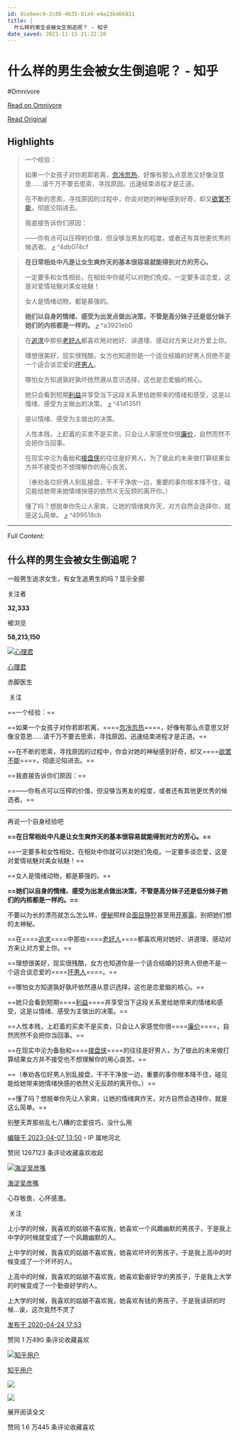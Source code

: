 ```yaml
---
id: 8ce6eec9-2c88-4b35-81a9-e4a23bd66831
title: |
  什么样的男生会被女生倒追呢？ - 知乎
date_saved: 2023-11-15 21:22:20
---
```


# 什么样的男生会被女生倒追呢？ - 知乎
#Omnivore

[Read on Omnivore](https://omnivore.app/me/https-www-zhihu-com-question-329984998-answer-2969616439-18bd57261d9)

[Read Original](https://www.zhihu.com/question/329984998/answer/2969616439)

## Highlights

> 一个经验：
> 
> 如果一个女孩子对你若即若离，[忽冷忽热](https://www.zhihu.com/search?q=%E5%BF%BD%E5%86%B7%E5%BF%BD%E7%83%AD&search%5Fsource=Entity&hybrid%5Fsearch%5Fsource=Entity&hybrid%5Fsearch%5Fextra=%7B%22sourceType%22%3A%22answer%22%2C%22sourceId%22%3A2969616439%7D)，好像有那么点意思又好像没意思……请千万不要去思索，寻找原因。迅速结束进程才是正道。
> 
> 在不断的思索，寻找原因的过程中，你会对她的神秘感到好奇，却又[欲罢不能](https://www.zhihu.com/search?q=%E6%AC%B2%E7%BD%A2%E4%B8%8D%E8%83%BD&search%5Fsource=Entity&hybrid%5Fsearch%5Fsource=Entity&hybrid%5Fsearch%5Fextra=%7B%22sourceType%22%3A%22answer%22%2C%22sourceId%22%3A2969616439%7D)，彻底沦陷进去。
> 
> 我直接告诉你们原因：
> 
> ——你有点可以压榨的价值，但没够当男友的程度，或者还有其他更优秀的候选者。 [⤴️](https://omnivore.app/me/https-www-zhihu-com-question-329984998-answer-2969616439-18bd57261d9#4db074cf-2ae5-4171-b402-dd8d3863e7a7)  ^4db074cf

> **在日常相处中凡是让女生爽炸天的基本很容易就能得到对方的芳心。**
> 
> 一定要多和女性相处，在相处中你就可以对她们免疫。一定要多谈恋爱，这是对爱情袪魅对美女袪魅！
> 
> 女人是情绪动物，都是慕强的。
> 
> **她们以自身的情绪、感受为出发点做出决策，不管是高分妹子还是低分妹子她们的内核都是一样的。** [⤴️](https://omnivore.app/me/https-www-zhihu-com-question-329984998-answer-2969616439-18bd57261d9#a3921eb0-ffa5-4bac-8e3b-da51a40c90d5)  ^a3921eb0

> 在[追求](https://www.zhihu.com/search?q=%E8%BF%BD%E6%B1%82&search%5Fsource=Entity&hybrid%5Fsearch%5Fsource=Entity&hybrid%5Fsearch%5Fextra=%7B%22sourceType%22%3A%22answer%22%2C%22sourceId%22%3A2969616439%7D)中那些[老好人](https://www.zhihu.com/search?q=%E8%80%81%E5%A5%BD%E4%BA%BA&search%5Fsource=Entity&hybrid%5Fsearch%5Fsource=Entity&hybrid%5Fsearch%5Fextra=%7B%22sourceType%22%3A%22answer%22%2C%22sourceId%22%3A2969616439%7D)都喜欢用对她好、讲道理、感动对方来让对方爱上你。
> 
> 理想很美好，现实很残酷，女方也知道你是一个适合结婚的好男人但绝不是一个适合谈恋爱的[坏男人](https://www.zhihu.com/search?q=%E5%9D%8F%E7%94%B7%E4%BA%BA&search%5Fsource=Entity&hybrid%5Fsearch%5Fsource=Entity&hybrid%5Fsearch%5Fextra=%7B%22sourceType%22%3A%22answer%22%2C%22sourceId%22%3A2969616439%7D)。
> 
> 哪怕女方知道孰好孰坏依然遵从意识选择，这也是恋爱脑的核心。 
> 
> 她只会看到短期[利益](https://www.zhihu.com/search?q=%E5%88%A9%E7%9B%8A&search%5Fsource=Entity&hybrid%5Fsearch%5Fsource=Entity&hybrid%5Fsearch%5Fextra=%7B%22sourceType%22%3A%22answer%22%2C%22sourceId%22%3A2969616439%7D)并享受当下这段关系里给她带来的情绪和感受，这是以情绪、感受为主做出的决策。 [⤴️](https://omnivore.app/me/https-www-zhihu-com-question-329984998-answer-2969616439-18bd57261d9#41d135f1-f6c0-426d-a0e1-57baa08d78fa)  ^41d135f1

> 是以情绪、感受为主做出的决策。 
> 
> 人性本贱，上赶着的买卖不是买卖，只会让人家感觉你很[廉价](https://www.zhihu.com/search?q=%E5%BB%89%E4%BB%B7&search%5Fsource=Entity&hybrid%5Fsearch%5Fsource=Entity&hybrid%5Fsearch%5Fextra=%7B%22sourceType%22%3A%22answer%22%2C%22sourceId%22%3A2969616439%7D)，自然而然不会把你当回事。
> 
> 在现实中沦为备胎和[接盘侠](https://www.zhihu.com/search?q=%E6%8E%A5%E7%9B%98%E4%BE%A0&search%5Fsource=Entity&hybrid%5Fsearch%5Fsource=Entity&hybrid%5Fsearch%5Fextra=%7B%22sourceType%22%3A%22answer%22%2C%22sourceId%22%3A2969616439%7D)的往往是好男人，为了彼此的未来做打算结果女方并不接受也不想理解你的用心良苦。
> 
> （奉劝各位好男人别乱接盘，干不干净放一边，重要的事你根本降不住，碰见能给她带来她情绪快感的依然义无反顾的离开你。）
> 
> 懂了吗？想脱单你先让人家爽，让她的情绪爽炸天，对方自然会选择你，就是这么简单。 [⤴️](https://omnivore.app/me/https-www-zhihu-com-question-329984998-answer-2969616439-18bd57261d9#499518cb-b41c-4b38-b4c3-08937a6a73f5)  ^499518cb


--- 

Full Content: 

## 什么样的男生会被女生倒追呢？

一般男生追求女生，有女生追男生的吗？显示全部 ​

关注者

**32,333**

被浏览

**58,213,150**

[![心理君](https://proxy-prod.omnivore-image-cache.app/0x0,seMtbh0qDrLXJ5OZvnEnqiuHJioTrZ0vDkoM62lGK8xc/https://pica.zhimg.com/v2-49bd4eb42f3d410adb39919d9563561b_l.jpg?source=2c26e567)](https://www.zhihu.com/people/zen-hui-ru-ci-xing-yun)

[心理君](https://www.zhihu.com/people/zen-hui-ru-ci-xing-yun)

赤脚医生

​ 关注

==一个经验：==

==如果一个女孩子对你若即若离，====[忽冷忽热](https://www.zhihu.com/search?q=%E5%BF%BD%E5%86%B7%E5%BF%BD%E7%83%AD&search%5Fsource=Entity&hybrid%5Fsearch%5Fsource=Entity&hybrid%5Fsearch%5Fextra=%7B%22sourceType%22%3A%22answer%22%2C%22sourceId%22%3A2969616439%7D)====，好像有那么点意思又好像没意思……请千万不要去思索，寻找原因。迅速结束进程才是正道。==

==在不断的思索，寻找原因的过程中，你会对她的神秘感到好奇，却又====[欲罢不能](https://www.zhihu.com/search?q=%E6%AC%B2%E7%BD%A2%E4%B8%8D%E8%83%BD&search%5Fsource=Entity&hybrid%5Fsearch%5Fsource=Entity&hybrid%5Fsearch%5Fextra=%7B%22sourceType%22%3A%22answer%22%2C%22sourceId%22%3A2969616439%7D)====，彻底沦陷进去。==

==我直接告诉你们原因：==

==——你有点可以压榨的价值，但没够当男友的程度，或者还有其他更优秀的候选者。==

---

再说一个自身经验吧

**==在日常相处中凡是让女生爽炸天的基本很容易就能得到对方的芳心。==**

==一定要多和女性相处，在相处中你就可以对她们免疫。一定要多谈恋爱，这是对爱情袪魅对美女袪魅！==

==女人是情绪动物，都是慕强的。==

**==她们以自身的情绪、感受为出发点做出决策，不管是高分妹子还是低分妹子她们的内核都是一样的。==**

不要以为长的漂亮就怎么怎么样，[便秘](https://www.zhihu.com/search?q=%E4%BE%BF%E7%A7%98&search%5Fsource=Entity&hybrid%5Fsearch%5Fsource=Entity&hybrid%5Fsearch%5Fextra=%7B%22sourceType%22%3A%22answer%22%2C%22sourceId%22%3A2969616439%7D)照样会[面目狰狞](https://www.zhihu.com/search?q=%E9%9D%A2%E7%9B%AE%E7%8B%B0%E7%8B%9E&search%5Fsource=Entity&hybrid%5Fsearch%5Fsource=Entity&hybrid%5Fsearch%5Fextra=%7B%22sourceType%22%3A%22answer%22%2C%22sourceId%22%3A2969616439%7D)甚至用[开塞露](https://www.zhihu.com/search?q=%E5%BC%80%E5%A1%9E%E9%9C%B2&search%5Fsource=Entity&hybrid%5Fsearch%5Fsource=Entity&hybrid%5Fsearch%5Fextra=%7B%22sourceType%22%3A%22answer%22%2C%22sourceId%22%3A2969616439%7D)，别把她们想的太神秘。

==在====[追求](https://www.zhihu.com/search?q=%E8%BF%BD%E6%B1%82&search%5Fsource=Entity&hybrid%5Fsearch%5Fsource=Entity&hybrid%5Fsearch%5Fextra=%7B%22sourceType%22%3A%22answer%22%2C%22sourceId%22%3A2969616439%7D)====中那些====[老好人](https://www.zhihu.com/search?q=%E8%80%81%E5%A5%BD%E4%BA%BA&search%5Fsource=Entity&hybrid%5Fsearch%5Fsource=Entity&hybrid%5Fsearch%5Fextra=%7B%22sourceType%22%3A%22answer%22%2C%22sourceId%22%3A2969616439%7D)====都喜欢用对她好、讲道理、感动对方来让对方爱上你。==

==理想很美好，现实很残酷，女方也知道你是一个适合结婚的好男人但绝不是一个适合谈恋爱的====[坏男人](https://www.zhihu.com/search?q=%E5%9D%8F%E7%94%B7%E4%BA%BA&search%5Fsource=Entity&hybrid%5Fsearch%5Fsource=Entity&hybrid%5Fsearch%5Fextra=%7B%22sourceType%22%3A%22answer%22%2C%22sourceId%22%3A2969616439%7D)====。==

==哪怕女方知道孰好孰坏依然遵从意识选择，这也是恋爱脑的核心。== 

==她只会看到短期====[利益](https://www.zhihu.com/search?q=%E5%88%A9%E7%9B%8A&search%5Fsource=Entity&hybrid%5Fsearch%5Fsource=Entity&hybrid%5Fsearch%5Fextra=%7B%22sourceType%22%3A%22answer%22%2C%22sourceId%22%3A2969616439%7D)====并享受当下这段关系里给她带来的情绪和感受，这是以情绪、感受为主做出的决策。== 

==人性本贱，上赶着的买卖不是买卖，只会让人家感觉你很====[廉价](https://www.zhihu.com/search?q=%E5%BB%89%E4%BB%B7&search%5Fsource=Entity&hybrid%5Fsearch%5Fsource=Entity&hybrid%5Fsearch%5Fextra=%7B%22sourceType%22%3A%22answer%22%2C%22sourceId%22%3A2969616439%7D)====，自然而然不会把你当回事。==

==在现实中沦为备胎和====[接盘侠](https://www.zhihu.com/search?q=%E6%8E%A5%E7%9B%98%E4%BE%A0&search%5Fsource=Entity&hybrid%5Fsearch%5Fsource=Entity&hybrid%5Fsearch%5Fextra=%7B%22sourceType%22%3A%22answer%22%2C%22sourceId%22%3A2969616439%7D)====的往往是好男人，为了彼此的未来做打算结果女方并不接受也不想理解你的用心良苦。==

==（奉劝各位好男人别乱接盘，干不干净放一边，重要的事你根本降不住，碰见能给她带来她情绪快感的依然义无反顾的离开你。）==

==懂了吗？想脱单你先让人家爽，让她的情绪爽炸天，对方自然会选择你，就是这么简单。==

别整天弄那些乱七八糟的恋爱技巧，没什么用

[编辑于 2023-04-07 13:50](https://www.zhihu.com/question/329984998/answer/2969616439)・IP 属地河北

​赞同 1267​​123 条评论​收藏​喜欢收起​

[![海淀吴彦嘴](https://proxy-prod.omnivore-image-cache.app/0x0,sdn22wYOQ2gb1snu8mEUGsdpMTnu3jezQN53w5W1LXP0/https://picx.zhimg.com/v2-ee158a4b5e1c430864c8fde64e31411d_l.jpg?source=1def8aca)](https://www.zhihu.com/people/sun-xiao-66-60)

[海淀吴彦嘴](https://www.zhihu.com/people/sun-xiao-66-60)

心存敬畏，心怀感激。

​ 关注

上小学的时候，我喜欢的姑娘不喜欢我，她喜欢一个风趣幽默的男孩子，于是我上中学的时候就变成了一个风趣幽默的人。

上中学的时候，我喜欢的姑娘不喜欢我，她喜欢坏坏的男孩子，于是我上高中的时候变成了一个坏坏的人。

上高中的时候，我喜欢的姑娘不喜欢我，她喜欢勤奋好学的男孩子，于是我上大学的时候变成了一个勤奋好学的人。

上大学的时候，我喜欢的姑娘不喜欢我，她喜欢有钱的男孩子，于是我读研的时候...诶，这次竟然不灵了 

[发布于 2020-04-24 17:53](https://www.zhihu.com/question/329984998/answer/1178075420)

​赞同 1 万​​490 条评论​收藏​喜欢

[![知乎用户](https://proxy-prod.omnivore-image-cache.app/0x0,sc7PmXdG24zKshppSSWwRDhgKUBWHo-HOvj-adQUYCH4/https://pic1.zhimg.com/v2-abed1a8c04700ba7d72b45195223e0ff_l.jpg?source=1def8aca)](https://www.zhihu.com/people/ae37d1deb985cae5f4efe932f0d56c3a)

[知乎用户](https://www.zhihu.com/people/ae37d1deb985cae5f4efe932f0d56c3a)

![](https://proxy-prod.omnivore-image-cache.app/400x553,sg-kkQk2dzetrgNo8ClL_t3Wlgu3ThdP7HSf5y4OxLow/https://picx.zhimg.com/50/v2-1641ee63d508c873eaa3bb57ffbb66e8_720w.jpg?source=1def8aca)

![](https://proxy-prod.omnivore-image-cache.app/465x0,sFe5FM2XhoL9AT1xu-EZTXsM6Wi6gbSVURTXNj8VJqBQ/https://pic1.zhimg.com/50/v2-ca25500d0131d010b2a5f4bd3b3b2147_720w.jpg?source=1def8aca)

展开阅读全文​

​赞同 1.6 万​​445 条评论​收藏​喜欢

